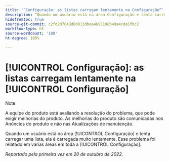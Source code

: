 ```yaml
---
title: '“Configuração: as listas carregam lentamente na Configuração”'
description: “Quando um usuário está na área Configuração e tenta carregar uma lista, ela é carregada muito lentamente. Esse problema foi relatado em várias áreas em toda a Configuração.”
hidefromtoc: true
source-git-commit: c2fd207043d8d813dbea4695198b49a4cda5fbc2
workflow-type: ht
source-wordcount: '100'
ht-degree: 100%

---
```



# [!UICONTROL Configuração]: as listas carregam lentamente na [!UICONTROL Configuração]

>[!NOTE]
>
>A equipe do produto está avaliando a resolução do problema, que pode exigir melhorias do produto. As melhorias do produto são comunicadas nos Anúncios do produto e não nas Atualizações de manutenção.

Quando um usuário está na área [!UICONTROL Configuração] e tenta carregar uma lista, ela é carregada muito lentamente. Esse problema foi relatado em várias áreas em toda a [!UICONTROL Configuração].

_Reportado pela primeira vez em 20 de outubro de 2022._

